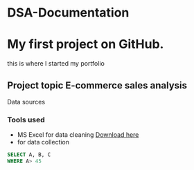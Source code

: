 # DSA-Documentation
# My first project on GitHub. 

this is where I started my portfolio

## Project topic E-commerce sales analysis


Data sources

### Tools used

- MS Excel  for data cleaning [Download here](https://www.Microsoft.com)
- for data collection

  
```` SQL
SELECT A, B, C
WHERE A> 45

``````
